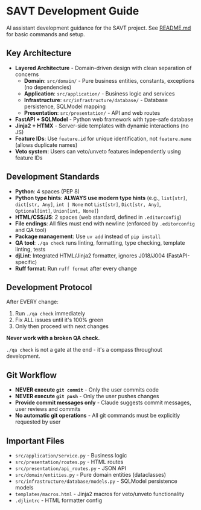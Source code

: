 # SAVT Development Guide

AI assistant development guidance for the SAVT project. See [README.md](./README.md) for basic commands and setup.

## Key Architecture

- **Layered Architecture** - Domain-driven design with clean separation of concerns
  - **Domain**: `src/domain/` - Pure business entities, constants, exceptions (no dependencies)
  - **Application**: `src/application/` - Business logic and services
  - **Infrastructure**: `src/infrastructure/database/` - Database persistence, SQLModel mapping
  - **Presentation**: `src/presentation/` - API and web routes
- **FastAPI + SQLModel** - Python web framework with type-safe database
- **Jinja2 + HTMX** - Server-side templates with dynamic interactions (no JS)
- **Feature IDs**: Use `feature.id` for unique identification, not `feature.name` (allows duplicate names)
- **Veto system**: Users can veto/unveto features independently using feature IDs

## Development Standards

- **Python**: 4 spaces (PEP 8)
- **Python type hints**: **ALWAYS use modern type hints** (e.g., `list[str]`, `dict[str, Any]`, `int | None` not `List[str]`, `Dict[str, Any]`, `Optional[int]`, `Union[int, None]`)
- **HTML/CSS/JS**: 2 spaces (web standard, defined in `.editorconfig`)
- **File endings**: All files must end with newline (enforced by `.editorconfig` and QA tool)
- **Package management**: Use `uv add` instead of `pip install`
- **QA tool**: `./qa check` runs linting, formatting, type checking, template linting, tests
- **djLint**: Integrated HTML/Jinja2 formatter, ignores J018/J004 (FastAPI-specific)
- **Ruff format**: Run `ruff format` after every change

## Development Protocol

After EVERY change:
1. Run `./qa check` immediately
2. Fix ALL issues until it's 100% green
3. Only then proceed with next changes

**Never work with a broken QA check.**

`./qa check` is not a gate at the end - it's a compass throughout development.

## Git Workflow

- **NEVER execute `git commit`** - Only the user commits code
- **NEVER execute `git push`** - Only the user pushes changes
- **Provide commit messages only** - Claude suggests commit messages, user reviews and commits
- **No automatic git operations** - All git commands must be explicitly requested by user

## Important Files

- `src/application/service.py` - Business logic
- `src/presentation/routes.py` - HTML routes
- `src/presentation/api_routes.py` - JSON API
- `src/domain/entities.py` - Pure domain entities (dataclasses)
- `src/infrastructure/database/models.py` - SQLModel persistence models
- `templates/macros.html` - Jinja2 macros for veto/unveto functionality
- `.djlintrc` - HTML formatter config
